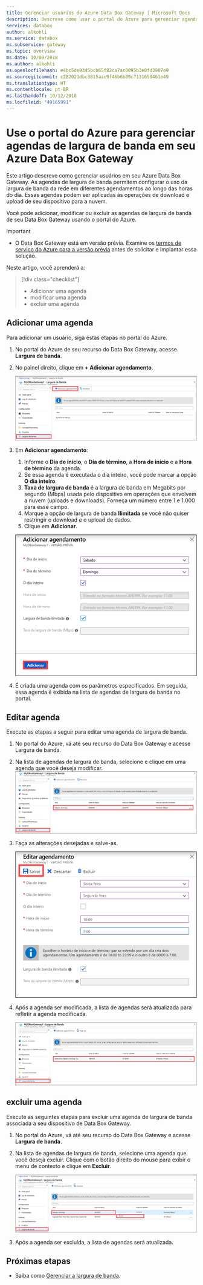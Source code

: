 ```yaml
---
title: Gerenciar usuários do Azure Data Box Gateway | Microsoft Docs
description: Descreve como usar o portal do Azure para gerenciar agendas de largura de banda em seu Azure Data Box Gateway.
services: databox
author: alkohli
ms.service: databox
ms.subservice: gateway
ms.topic: overview
ms.date: 10/09/2018
ms.author: alkohli
ms.openlocfilehash: e4bc5de9345bcb65f82ca7ac0095b3e0fd3907e9
ms.sourcegitcommit: c282021dbc3815aac9f46b6b89c7131659461e49
ms.translationtype: HT
ms.contentlocale: pt-BR
ms.lasthandoff: 10/12/2018
ms.locfileid: "49165991"
---
```

# <a name="use-the-azure-portal-to-manage-bandwidth-schedules-on-your-azure-data-box-gateway"></a>Use o portal do Azure para gerenciar agendas de largura de banda em seu Azure Data Box Gateway  

Este artigo descreve como gerenciar usuários em seu Azure Data Box Gateway. As agendas de largura de banda permitem configurar o uso da largura de banda da rede em diferentes agendamentos ao longo das horas do dia. Essas agendas podem ser aplicadas às operações de download e upload de seu dispositivo para a nuvem. 

Você pode adicionar, modificar ou excluir as agendas de largura de banda de seu Data Box Gateway usando o portal do Azure.

> [!IMPORTANT]
> - O Data Box Gateway está em versão prévia. Examine os [termos de serviço do Azure para a versão prévia](https://azure.microsoft.com/support/legal/preview-supplemental-terms/) antes de solicitar e implantar essa solução.

Neste artigo, você aprenderá a:

> [!div class="checklist"]
> * Adicionar uma agenda
> * modificar uma agenda
> * excluir uma agenda 


## <a name="add-a-schedule"></a>Adicionar uma agenda

Para adicionar um usuário, siga estas etapas no portal do Azure.

1. No portal do Azure de seu recurso do Data Box Gateway, acesse **Largura de banda**.
2. No painel direito, clique em **+ Adicionar agendamento**.

    ![Clique em adicionar usuário](media/data-box-gateway-manage-bandwidth-schedules/add-schedule-1.png)

3. Em **Adicionar agendamento**: 

    1. Informe o **Dia de início**, o **Dia de término**, a **Hora de início** e a **Hora de término** da agenda. 
    2. Se essa agenda é executada o dia inteiro, você pode marcar a opção **O dia inteiro**. 
    3. **Taxa de largura de banda** é a largura de banda em Megabits por segundo (Mbps) usada pelo dispositivo em operações que envolvem a nuvem (uploads e downloads). Forneça um número entre 1 e 1.000 para esse campo. 
    4. Marque a opção de largura de banda **Ilimitada** se você não quiser restringir o download e o upload de dados. 
    5. Clique em **Adicionar**.

    ![Clique em adicionar usuário](media/data-box-gateway-manage-bandwidth-schedules/add-schedule-2.png)

3. É criada uma agenda com os parâmetros especificados. Em seguida, essa agenda é exibida na lista de agendas de largura de banda no portal.


## <a name="edit-schedule"></a>Editar agenda

Execute as etapas a seguir para editar uma agenda de largura de banda. 

1. No portal do Azure, vá até seu recurso do Data Box Gateway e acesse Largura de banda. 
2. Na lista de agendas de largura de banda, selecione e clique em uma agenda que você deseja modificar.
    ![Modificar usuário](media/data-box-gateway-manage-bandwidth-schedules/modify-schedule-1.png)

3. Faça as alterações desejadas e salve-as.

    ![Modificar usuário](media/data-box-gateway-manage-bandwidth-schedules/modify-schedule-2.png)

4. Após a agenda ser modificada, a lista de agendas será atualizada para refletir a agenda modificada.

    ![Modificar usuário](media/data-box-gateway-manage-bandwidth-schedules/modify-schedule-3.png)


## <a name="delete-a-schedule"></a>excluir uma agenda

Execute as seguintes etapas para excluir uma agenda de largura de banda associada a seu dispositivo de Data Box Gateway.

1. No portal do Azure, vá até seu recurso do Data Box Gateway e acesse **Largura de banda**.  

2. Na lista de agendas de largura de banda, selecione uma agenda que você deseja excluir. Clique com o botão direito do mouse para exibir o menu de contexto e clique em **Excluir**. 

   ![Excluir um usuário](media/data-box-gateway-manage-bandwidth-schedules/delete-schedule-1.png)

3.  Após a agenda ser excluída, a lista de agendas será atualizada.



## <a name="next-steps"></a>Próximas etapas

- Saiba como [Gerenciar a largura de banda](data-box-gateway-manage-bandwidth-schedules.md).
